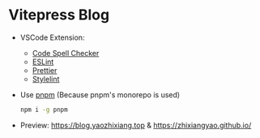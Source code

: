 # Vitepress Blog

- VSCode Extension:

  - [Code Spell Checker](https://marketplace.visualstudio.com/items?itemName=streetsidesoftware.code-spell-checker)
  - [ESLint](https://marketplace.visualstudio.com/items?itemName=dbaeumer.vscode-eslint)
  - [Prettier](https://marketplace.visualstudio.com/items?itemName=esbenp.prettier-vscode)
  - [Stylelint](https://marketplace.visualstudio.com/items?itemName=stylelint.vscode-stylelint)

- Use [pnpm](https://pnpm.io/) (Because pnpm's monorepo is used)

  ```bash
  npm i -g pnpm
  ```

- Preview: https://blog.yaozhixiang.top & https://zhixiangyao.github.io/
